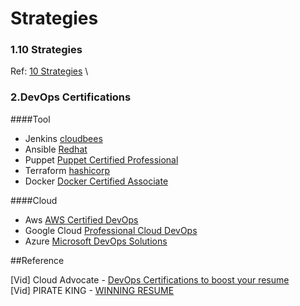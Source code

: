 # Strategies

### 1.10 Strategies
Ref: [10 Strategies](https://www.youtube.com/watch?v=Xg9ihH15Uto&ab_channel=Fireship) \

### 2.DevOps Certifications
####Tool
- Jenkins [cloudbees](https://www.cloudbees.com/jenkins/certification)
- Ansible [Redhat](https://www.redhat.com/en/services/training/ex407-retired-red-hat-certified-specialist-in-ansible-automation-exam)
- Puppet [Puppet Certified Professional](https://puppet.com/learning-training/certification/exam-details/)
- Terraform [hashicorp](https://learn.hashicorp.com/tutorials/terraform/associate-review)
- Docker [Docker Certified Associate](https://www.docker.com/blog/tag/docker-certified-associate/)

####Cloud
- Aws [AWS Certified DevOps](https://aws.amazon.com/certification/certified-devops-engineer-professional/)
- Google Cloud [Professional Cloud DevOps](https://cloud.google.com/certification/cloud-devops-engineer)
- Azure [Microsoft DevOps Solutions](https://docs.microsoft.com/en-us/learn/certifications/exams/az-400)

##Reference

[Vid] Cloud Advocate - [DevOps Certifications to boost your resume](https://www.youtube.com/watch?v=g8KHWEGuoxI&ab_channel=CloudAdvocate) \
[Vid] PIRATE KING - [WINNING RESUME](https://www.youtube.com/watch?v=XcmrRloeSEw&ab_channel=PIRATEKING)